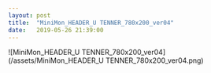 ```yaml
---
layout: post
title:  "MiniMon_HEADER_U TENNER_780x200_ver04"
date:   2019-05-26 21:39:00
---
```


![MiniMon_HEADER_U TENNER_780x200_ver04](/assets/MiniMon_HEADER_U TENNER_780x200_ver04.png)

